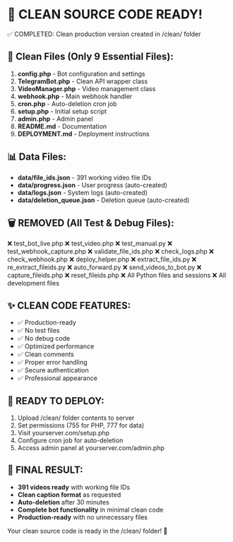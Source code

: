 🎉 CLEAN SOURCE CODE READY!
============================

✅ COMPLETED: Clean production version created in /clean/ folder

## 📁 Clean Files (Only 9 Essential Files):

1. **config.php** - Bot configuration and settings
2. **TelegramBot.php** - Clean API wrapper class
3. **VideoManager.php** - Video management class  
4. **webhook.php** - Main webhook handler
5. **cron.php** - Auto-deletion cron job
6. **setup.php** - Initial setup script
7. **admin.php** - Admin panel
8. **README.md** - Documentation
9. **DEPLOYMENT.md** - Deployment instructions

## 📊 Data Files:
- **data/file_ids.json** - 391 working video file IDs
- **data/progress.json** - User progress (auto-created)
- **data/logs.json** - System logs (auto-created)
- **data/deletion_queue.json** - Deletion queue (auto-created)

## 🗑️ REMOVED (All Test & Debug Files):
❌ test_bot_live.php
❌ test_video.php
❌ test_manual.py
❌ test_webhook_capture.php
❌ validate_file_ids.php
❌ check_logs.php
❌ check_webhook.php
❌ deploy_helper.php
❌ extract_file_ids.py
❌ re_extract_fileids.py
❌ auto_forward.py
❌ send_videos_to_bot.py
❌ capture_fileids.php
❌ reset_fileids.php
❌ All Python files and sessions
❌ All development files

## ✨ CLEAN CODE FEATURES:
- ✅ Production-ready
- ✅ No test files
- ✅ No debug code  
- ✅ Optimized performance
- ✅ Clean comments
- ✅ Proper error handling
- ✅ Secure authentication
- ✅ Professional appearance

## 🚀 READY TO DEPLOY:
1. Upload /clean/ folder contents to server
2. Set permissions (755 for PHP, 777 for data)
3. Visit yourserver.com/setup.php
4. Configure cron job for auto-deletion
5. Access admin panel at yourserver.com/admin.php

## 🎯 FINAL RESULT:
- **391 videos ready** with working file IDs
- **Clean caption format** as requested
- **Auto-deletion** after 30 minutes
- **Complete bot functionality** in minimal clean code
- **Production-ready** with no unnecessary files

Your clean source code is ready in the /clean/ folder! 🎉
